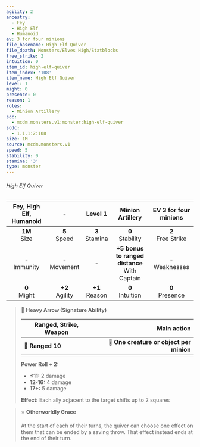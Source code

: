 ```yaml
---
agility: 2
ancestry:
  - Fey
  - High Elf
  - Humanoid
ev: 3 for four minions
file_basename: High Elf Quiver
file_dpath: Monsters/Elves High/Statblocks
free_strike: 2
intuition: 0
item_id: high-elf-quiver
item_index: '108'
item_name: High Elf Quiver
level: 1
might: 0
presence: 0
reason: 1
roles:
  - Minion Artillery
scc:
  - mcdm.monsters.v1:monster:high-elf-quiver
scdc:
  - 1.1.1:2:108
size: 1M
source: mcdm.monsters.v1
speed: 5
stability: 0
stamina: '3'
type: monster
---
```


###### High Elf Quiver

| Fey, High Elf, Humanoid |          -          |      Level 1       |                 Minion Artillery                  | EV 3 for four minions  |
| :---------------------: | :-----------------: | :----------------: | :-----------------------------------------------: | :--------------------: |
|    **1M**<br/> Size     |  **5**<br/> Speed   | **3**<br/> Stamina |               **0**<br/> Stability                | **2**<br/> Free Strike |
|   **-**<br/> Immunity   | **-**<br/> Movement |         -          | **+5 bonus to ranged distance**<br/> With Captain | **-**<br/> Weaknesses  |
|    **0**<br/> Might     | **+2**<br/> Agility | **+1**<br/> Reason |               **0**<br/> Intuition                |  **0**<br/> Presence   |

<!-- -->
> 🏹 **Heavy Arrow (Signature Ability)**
>
> | **Ranged, Strike, Weapon** |                          **Main action** |
> | -------------------------- | ---------------------------------------: |
> | **📏 Ranged 10**           | **🎯 One creature or object per minion** |
>
> **Power Roll + 2:**
>
> - **≤11:** 2 damage
> - **12-16:** 4 damage
> - **17+:** 5 damage
>
> **Effect:** Each ally adjacent to the target shifts up to 2 squares

<!-- -->
> ⭐️ **Otherworldly Grace**
>
> At the start of each of their turns, the quiver can choose one effect on them that can be ended by a saving throw. That effect instead ends at the end of their turn.
